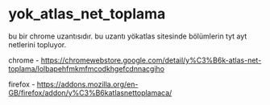 # yok_atlas_net_toplama
bu bir chrome uzantısıdır. bu uzantı yökatlas sitesinde bölümlerin tyt ayt netlerini topluyor.

chrome - https://chromewebstore.google.com/detail/y%C3%B6k-atlas-net-toplama/lolbapehfmkmfmcodkhgefcdnnacgiho

firefox - https://addons.mozilla.org/en-GB/firefox/addon/y%C3%B6katlasnettoplamaca/